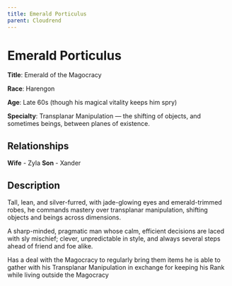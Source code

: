 ```yaml
---
title: Emerald Porticulus
parent: Cloudrend
---
```


# Emerald Porticulus

**Title**: Emerald of the Magocracy

**Race**: Harengon

**Age**: Late 60s (though his magical vitality keeps him spry)

**Specialty**: Transplanar Manipulation — the shifting of objects, and sometimes beings, between planes of existence.

## Relationships

**Wife** - Zyla
**Son** - Xander

## Description

Tall, lean, and silver-furred, with jade-glowing eyes and emerald-trimmed robes, he commands mastery over transplanar manipulation, shifting objects and beings across dimensions. 

A sharp-minded, pragmatic man whose calm, efficient decisions are laced with sly mischief; clever, unpredictable in style, and always several steps ahead of friend and foe alike.

Has a deal with the Magocracy to regularly bring them items he is able to gather with his Transplanar Manipulation in exchange for keeping his Rank while living outside the Magocracy